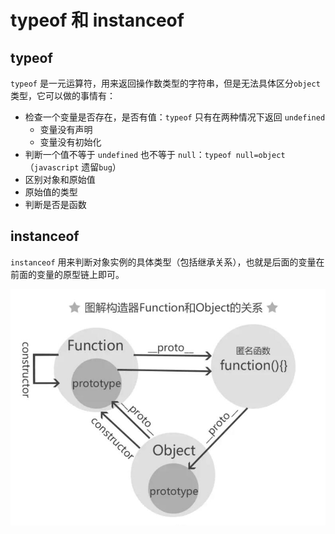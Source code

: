 # typeof 和 instanceof

## typeof

`typeof` 是一元运算符，用来返回操作数类型的字符串，但是无法具体区分`object`类型，它可以做的事情有：
- 检查一个变量是否存在，是否有值：`typeof` 只有在两种情况下返回 `undefined`
    - 变量没有声明
    - 变量没有初始化
- 判断一个值不等于 `undefined` 也不等于 `null`：`typeof null=object`（`javascript` 遗留`bug`）
- 区别对象和原始值
- 原始值的类型
- 判断是否是函数

## instanceof

`instanceof` 用来判断对象实例的具体类型（包括继承关系），也就是后面的变量在前面的变量的原型链上即可。

![关系图](./img/instanceof.jpg)